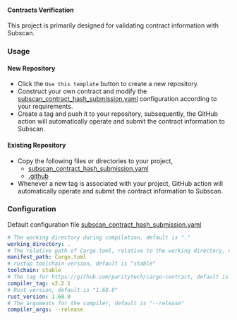 #### Contracts Verification
This project is primarily designed for validating contract information with Subscan.

### Usage
#### New Repository
* Click the `Use this template` button to create a new repository.
* Construct your own contract and modify the [subscan_contract_hash_submission.yaml](./subscan_contract_hash_submission.yaml) configuration according to your requirements.
* Create a tag and push it to your repository, subsequently, the GitHub action will automatically operate and submit the contract information to Subscan.

#### Existing Repository
* Copy the following files or directories to your project,
    * [subscan_contract_hash_submission.yaml](./subscan_contract_hash_submission.yaml)
    * [.github](./.github)
* Whenever a new tag is associated with your project, GitHub action will automatically operate and submit the contract information to Subscan.

### Configuration
Default configuration file [subscan_contract_hash_submission.yaml](./subscan_contract_hash_submission.yaml)

```yaml
# The working directory during compilation, default is "."
working_directory: .
# The relative path of Cargo.toml, relative to the working directory, default is "Cargo.toml"
manifest_path: Cargo.toml
# rustup toolchain version, default is "stable"
toolchain: stable
# The tag for https://github.com/paritytech/cargo-contract, default is "v2.2.1"
compiler_tag: v2.2.1
# Rust version, default is "1.68.0"
rust_version: 1.68.0
# The arguments for the compiler, default is "--release"
compiler_args: --release
```
